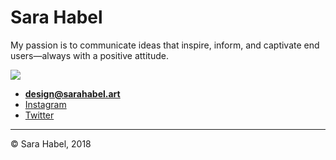 # Sara Habel

My passion is to communicate ideas that inspire, inform, and captivate end users—always with a positive attitude.

![](logo.png)

- **[design@sarahabel.art](mailto:design@sarahabel.art)**
- [Instagram](https://www.instagram.com/sarahabel.art/)
- [Twitter](https://twitter.com/sarahabelart)

---

© Sara Habel, 2018

